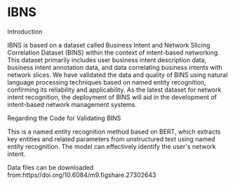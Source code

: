 # IBNS
Introduction

IBNS is based on a dataset called Business Intent and Network Slicing Correlation Dataset (BINS) within the context of intent-based networking. This dataset primarily includes user business intent description data, business intent annotation data, and data correlating business intents with network slices. We have validated the data and quality of BINS using natural language processing techniques based on named entity recognition, confirming its reliability and applicability. As the latest dataset for network intent recognition, the deployment of BINS will aid in the development of intent-based network management systems.

Regarding the Code for Validating BINS

This is a named entity recognition method based on BERT, which extracts key entities and related parameters from unstructured text using named entity recognition. The model can effectively identify the user's network intent.

Data files can be downloaded from:https//doi.org/10.6084/m9.figshare.27302643


